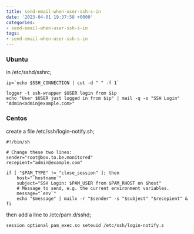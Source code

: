 ```yaml
---
title: send-email-when-user-ssh-s-in
date: '2023-04-01 19:37:58 +0000'
categories:
- send-email-when-user-ssh-s-in
tags:
- send-email-when-user-ssh-s-in
---
```



### Ubuntu

in /etc/sshd/sshrc;

    ip=`echo $SSH_CONNECTION | cut -d " " -f 1`

    logger -t ssh-wrapper $USER login from $ip
    echo "User $USER just logged in from $ip" | mail -q -s "SSH Login" "Admin<admin@example.com>"

### Centos

create a file /etc/ssh/login-notify.sh;

    #!/bin/sh

    # Change these two lines:
    sender="root@box.to.be.monitored"
    recepient="admin@example.com"

    if [ "$PAM_TYPE" != "close_session" ]; then
        host="`hostname`"
        subject="SSH Login: $PAM_USER from $PAM_RHOST on $host"
        # Message to send, e.g. the current environment variables.
        message="`env`"
        echo "$message" | mailx -r "$sender" -s "$subject" "$recepient" &
    fi

then add a line to /etc/pam.d/sshd;

`session optional pam_exec.so seteuid /etc/ssh/login-notify.s`